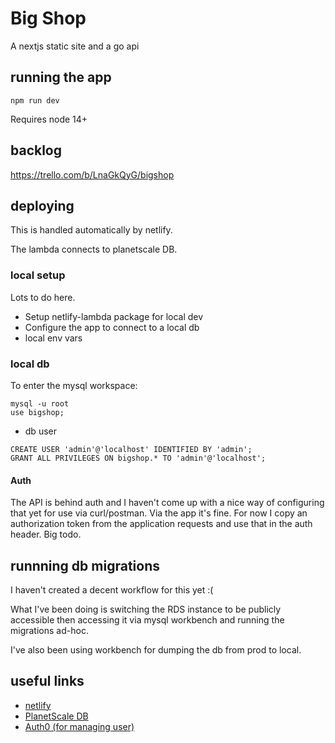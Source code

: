 # Big Shop

A nextjs static site and a go api

## running the app
```
npm run dev
```
Requires node 14+

## backlog
https://trello.com/b/LnaGkQyG/bigshop

## deploying
This is handled automatically by netlify.

The lambda connects to planetscale DB.

### local setup

Lots to do here.
- Setup netlify-lambda package for local dev
- Configure the app to connect to a local db
- local env vars


### local db
To enter the mysql workspace:
```
mysql -u root
use bigshop;
```

- db user
```
CREATE USER 'admin'@'localhost' IDENTIFIED BY 'admin';
GRANT ALL PRIVILEGES ON bigshop.* TO 'admin'@'localhost';
```

#### Auth
The API is behind auth and I haven't come up with a nice way of configuring that yet for use via curl/postman. Via the app it's fine. For now I copy an authorization token from the application requests and use that in the auth header. Big todo.

## runnning db migrations
I haven't created a decent workflow for this yet :(

What I've been doing is switching the RDS instance to be publicly accessible then accessing it via mysql workbench and running the migrations ad-hoc.

I've also been using workbench for dumping the db from prod to local.

## useful links
- [netlify](https://app.netlify.com/sites/big-shop/overview)
- [PlanetScale DB](https://app.planetscale.com/ianfeather/bigshop)
- [Auth0 (for managing user)](https://manage.auth0.com/dashboard/eu/dev-x-n37k6b/applications/HxkTOH3ZYxjbsgrVI4ii1CV2TQx7hk9G/settings)

